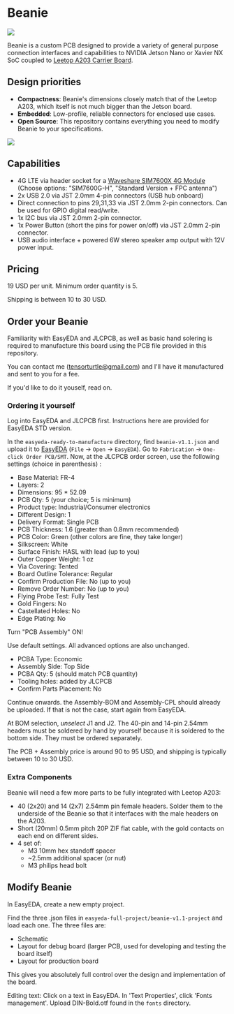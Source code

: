 # Beanie

![](photos/beanie-v1-top.jpg)

Beanie is a custom PCB designed to provide a variety of general purpose connection interfaces and capabilities to NVIDIA Jetson Nano or Xavier NX SoC coupled to [Leetop A203 Carrier Board](http://www.leetop.top/leetopen.asp?id=256).

## Design priorities
+ **Compactness**: Beanie's dimensions closely match that of the Leetop A203, which itself is not much bigger than the Jetson board. 
+ **Embedded**: Low-profile, reliable connectors for enclosed use cases.
+ **Open Source**: This repository contains everything you need to modify Beanie to your specifications.


![](photos/beanie-v1-quarter.jpg)


## Capabilities

+ 4G LTE via header socket for a [Waveshare SIM7600X 4G Module](https://www.waveshare.com/sim7600g-h-4g-module.htm?sku=23992) (Choose options: "SIM7600G-H", "Standard Version + FPC antenna")
+ 2x USB 2.0 via JST 2.0mm 4-pin connectors (USB hub onboard)
+ Direct connection to pins 29,31,33 via JST 2.0mm 2-pin connectors. Can be used for GPIO digital read/write.
+ 1x I2C bus via JST 2.0mm 2-pin connector.
+ 1x Power Button (short the pins for power on/off) via JST 2.0mm 2-pin connector.
+ USB audio interface + powered 6W stereo speaker amp output with 12V power input.

## Pricing

19 USD per unit. Minimum order quantity is 5.

Shipping is between 10 to 30 USD.

## Order your Beanie

Familiarity with EasyEDA and JLCPCB, as well as basic hand solering is required to manufacture this board using the PCB file provided in this repository.

You can contact me (tensorturtle@gmail.com) and I'll have it manufactured and sent to you for a fee.

If you'd like to do it youself, read on.

### Ordering it yourself

Log into EasyEDA and JLCPCB first. Instructions here are provided for EasyEDA STD version.

In the `easyeda-ready-to-manufacture` directory, find `beanie-v1.1.json` and upload it to [EasyEDA](https://easyeda.com) (`File` -> `Open` -> `EasyEDA`). Go to `Fabrication` -> `One-click Order PCB/SMT`. Now, at the JLCPCB order screen, use the following settings (choice in parenthesis) :
+ Base Material: FR-4
+ Layers: 2
+ Dimensions: 95 * 52.09
+ PCB Qty: 5 (your choice; 5 is minimum)
+ Product type: Industrial/Consumer electronics
+ Different Design: 1
+ Delivery Format: Single PCB
+ PCB Thickness: 1.6 (greater than 0.8mm recommended)
+ PCB Color: Green (other colors are fine, they take longer)
+ Silkscreen: White
+ Surface Finish: HASL with lead (up to you)
+ Outer Copper Weight: 1 oz
+ Via Covering: Tented
+ Board Outline Tolerance: Regular
+ Confirm Production File: No (up to you)
+ Remove Order Number: No (up to you)
+ Flying Probe Test: Fully Test
+ Gold Fingers: No
+ Castellated Holes: No
+ Edge Plating: No

Turn "PCB Assembly" ON!

Use default settings. All advanced options are also unchanged.
+ PCBA Type: Economic
+ Assembly Side: Top Side
+ PCBA Qty: 5 (should match PCB quantity)
+ Tooling holes: added by JLCPCB
+ Confirm Parts Placement: No

Continue onwards. the Assembly-BOM and Assembly-CPL should already be uploaded. If that is not the case, start again from EasyEDA.

At BOM selection, *unselect* J1 and J2. The 40-pin and 14-pin 2.54mm headers must be soldered by hand by yourself because it is soldered to the bottom side. They must be ordered separately.

The PCB + Assembly price is around 90 to 95 USD, and shipping is typically between 10 to 30 USD.

### Extra Components

Beanie will need a few more parts to be fully integrated with Leetop A203:

+ 40 (2x20) and 14 (2x7) 2.54mm pin female headers. Solder them to the underside of the Beanie so that it interfaces with the male headers on the A203.
+ Short (20mm) 0.5mm pitch 20P ZIF flat cable, with the gold contacts on each end on different sides.
+ 4 set of:
  + M3 10mm hex standoff spacer
  + ~2.5mm additional spacer (or nut)
  + M3 philips head bolt

## Modify Beanie

In EasyEDA, create a new empty project.

Find the three .json files in `easyeda-full-project/beanie-v1.1-project` and load each one. The three files are:
+ Schematic
+ Layout for debug board (larger PCB, used for developing and testing the board itself)
+ Layout for production board

This gives you absolutely full control over the design and implementation of the board.

Editing text: Click on a text in EasyEDA. In 'Text Properties', click 'Fonts management'. Upload DIN-Bold.otf found in the `fonts` directory.
